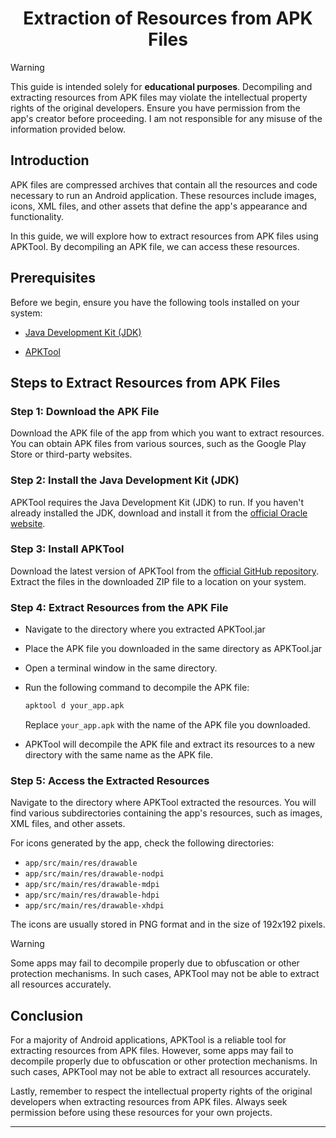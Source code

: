 <div align="center">
<h1 align="center">Extraction of Resources from APK Files</h1>
</div>

> [!WARNING]
This guide is intended solely for **educational purposes**. Decompiling and extracting resources from APK files may violate the intellectual property rights of the original developers. Ensure you have permission from the app's creator before proceeding. I am not responsible for any misuse of the information provided below.

## Introduction

APK files are compressed archives that contain all the resources and code necessary to run an Android application. These resources include images, icons, XML files, and other assets that define the app's appearance and functionality.

In this guide, we will explore how to extract resources from APK files using APKTool. By decompiling an APK file, we can access these resources.

## Prerequisites

Before we begin, ensure you have the following tools installed on your system:

- [Java Development Kit (JDK)](https://www.oracle.com/java/technologies/javase-jdk11-downloads.html)

- [APKTool](https://github.com/iBotPeaches/Apktool/releases/latest)

## Steps to Extract Resources from APK Files

### Step 1: Download the APK File

Download the APK file of the app from which you want to extract resources. You can obtain APK files from various sources, such as the Google Play Store or third-party websites.

### Step 2: Install the Java Development Kit (JDK)

APKTool requires the Java Development Kit (JDK) to run. If you haven't already installed the JDK, download and install it from the [official Oracle website](https://www.oracle.com/java/technologies/javase-jdk11-downloads.html).

### Step 3: Install APKTool

Download the latest version of APKTool from the [official GitHub repository](https://github.com/iBotPeaches/Apktool/releases/latest). Extract the files in the downloaded ZIP file to a location on your system.

### Step 4: Extract Resources from the APK File

- Navigate to the directory where you extracted APKTool.jar

- Place the APK file you downloaded in the same directory as APKTool.jar

- Open a terminal window in the same directory.

- Run the following command to decompile the APK file:

  ```bash
  apktool d your_app.apk
  ```

  Replace `your_app.apk` with the name of the APK file you downloaded.

- APKTool will decompile the APK file and extract its resources to a new directory with the same name as the APK file.

### Step 5: Access the Extracted Resources

Navigate to the directory where APKTool extracted the resources. You will find various subdirectories containing the app's resources, such as images, XML files, and other assets.

For icons generated by the app, check the following directories:

- `app/src/main/res/drawable`
- `app/src/main/res/drawable-nodpi`
- `app/src/main/res/drawable-mdpi`
- `app/src/main/res/drawable-hdpi`
- `app/src/main/res/drawable-xhdpi`

The icons are usually stored in PNG format and in the size of 192x192 pixels.

> [!WARNING]
> Some apps may fail to decompile properly due to obfuscation or other protection mechanisms. In such cases, APKTool may not be able to extract all resources accurately.

## Conclusion

For a majority of Android applications, APKTool is a reliable tool for extracting resources from APK files. However, some apps may fail to decompile properly due to obfuscation or other protection mechanisms. In such cases, APKTool may not be able to extract all resources accurately.

Lastly, remember to respect the intellectual property rights of the original developers when extracting resources from APK files. Always seek permission before using these resources for your own projects.

---